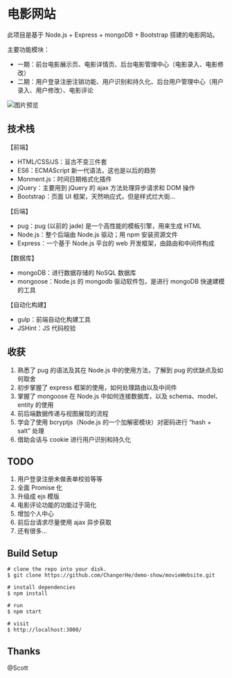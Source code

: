 
# 电影网站

此项目是基于 Node.js + Express + mongoDB + Bootstrap 搭建的电影网站。

主要功能模块：

- 一期：前台电影展示页、电影详情页、后台电影管理中心（电影录入、电影修改）
- 二期：用户登录注册注销功能、用户识别和持久化、后台用户管理中心（用户录入、用户修改）、电影评论

![图片预览](http://oph264zoo.bkt.clouddn.com/17-7-20/4151066.jpg)


## 技术栈

【前端】

+ HTML/CSS/JS：亘古不变三件套
+ ES6：ECMAScript 新一代语法，这也是以后的趋势
+ Monment.js：时间日期格式化插件
+ jQuery：主要用到 jQuery 的 ajax 方法处理异步请求和 DOM 操作
+ Bootstrap：页面 UI 框架，天然响应式，但是样式烂大街...

【后端】

+ pug：pug (以前的 jade) 是一个高性能的模板引擎，用来生成 HTML
+ Node.js：整个后端由 Node.js 驱动；用 npm 安装资源文件
+ Express：一个基于 Node.js 平台的 web 开发框架，由路由和中间件构成

【数据库】

+ mongoDB：进行数据存储的 NoSQL 数据库
+ mongoose：Node.js 的 mongodb 驱动软件包，是进行 mongoDB 快速建模的工具

【自动化构建】

+ gulp：前端自动化构建工具
+ JSHint：JS 代码校验


## 收获

1. 熟悉了 pug 的语法及其在 Node.js 中的使用方法，了解到 pug 的优缺点及如何取舍
2. 初步掌握了 express 框架的使用，如何处理路由以及中间件
3. 掌握了 mongoose 在 Node.js 中如何连接数据库，以及 schema、model、entity 的使用
4. 前后端数据传递与视图展现的流程
5. 学会了使用 bcryptjs（Node.js 的一个加解密模块）对密码进行 “hash + salt” 处理
6. 借助会话与 cookie 进行用户识别和持久化


## TODO

1. 用户登录注册未做表单校验等等
2. 全面 Promise 化
3. 升级成 ejs 模版
4. 电影评论功能的功能过于简化
5. 增加个人中心
6. 前后台请求尽量使用 ajax 异步获取
7. 还有很多...


## Build Setup

```
# clone the repo into your disk.
$ git clone https://github.com/ChangerHe/demo-show/movieWebsite.git

# install dependencies
$ npm install

# run
$ npm start

# visit
$ http://localhost:3000/
```


## Thanks

@Scott
